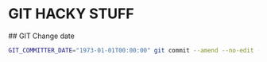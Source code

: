 # GIT HACKY STUFF

## GIT Change date

````sh
GIT_COMMITTER_DATE="1973-01-01T00:00:00" git commit --amend --no-edit --date "1973-01-01T00:00:00"
````
